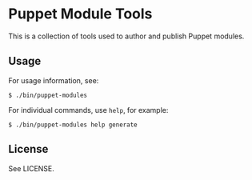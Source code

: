 Puppet Module Tools
===================

This is a collection of tools used to author and publish Puppet
modules.

Usage
-----

For usage information, see:

    $ ./bin/puppet-modules

For individual commands, use `help`, for example:

    $ ./bin/puppet-modules help generate

License
-------

See LICENSE.
